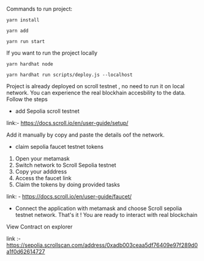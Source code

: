 
Commands to  run project:

``yarn install``

``yarn add``

``yarn run start``

If you want to run the project locally

``yarn hardhat node``

``yarn hardhat run scripts/deploy.js --localhost``

Project is already deployed on scroll testnet , no need to run it on local network. You can experience the real blockhain accesbility to the data.
Follow the steps

- add Sepolia scroll testnet 

link:- https://docs.scroll.io/en/user-guide/setup/

Add it manually by copy and paste the details oof the network.

- claim sepolia faucet testnet tokens

1. Open your metamask
2. Switch network to Scroll Sepolia testnet
3. Copy your adddress
4. Access the faucet link
5. Claim the tokens by doing provided tasks

link: - https://docs.scroll.io/en/user-guide/faucet/


- Connect the application with metamask and choose Scroll sepolia testnet network. That's it ! You are ready to interact with real blockchain


View Contract on explorer

link :- https://sepolia.scrollscan.com/address/0xadb003ceaa5df76409e97f289d0a1f0d62614727